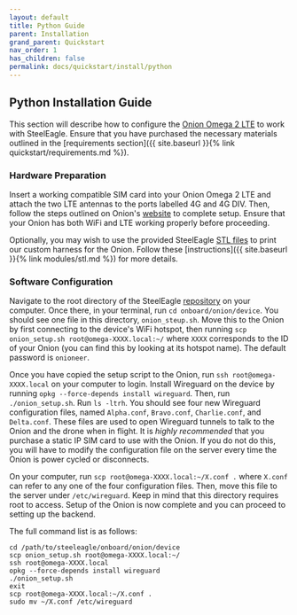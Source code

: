 ```yaml
---
layout: default
title: Python Guide
parent: Installation
grand_parent: Quickstart
nav_order: 1
has_children: false
permalink: docs/quickstart/install/python
---
```

## Python Installation Guide
This section will describe how to configure the [Onion Omega 2 LTE](https://onion.io/store/omega2-lte-na/) to work with SteelEagle. Ensure that you have purchased the necessary materials outlined in the [requirements section]({{ site.baseurl }}{% link quickstart/requirements.md %}).

### Hardware Preparation
Insert a working compatible SIM card into your Onion Omega 2 LTE and attach the two LTE antennas to the ports labelled 4G and 4G DIV. Then, follow the steps outlined on Onion's [website](https://onion.io/omega2-lte-guide/) to complete setup. Ensure that your Onion has both WiFi and LTE working properly before proceeding.

Optionally, you may wish to use the provided SteelEagle [STL files](https://github.com/cmusatyalab/steeleagle/tree/main/stl/) to print our custom harness for the Onion. Follow these [instructions]({{ site.baseurl }}{% link modules/stl.md %}) for more details.

### Software Configuration
Navigate to the root directory of the SteelEagle [repository](https://github.com/cmusatyalab/steeleagle/tree/main) on your computer. Once there, in your terminal, run `cd onboard/onion/device`. You should see one file in this directory, `onion_steup.sh`. Move this to the Onion by first connecting to the device's WiFi hotspot, then running `scp onion_setup.sh root@omega-XXXX.local:~/` where `XXXX` corresponds to the ID of your Onion (you can find this by looking at its hotspot name). The default password is `onioneer`.

Once you have copied the setup script to the Onion, run `ssh root@omega-XXXX.local` on your computer to login. Install Wireguard on the device by running `opkg --force-depends install wireguard`. Then, run `./onion_setup.sh`. Run `ls -ltrh`. You should see four new Wireguard configuration files, named `Alpha.conf`, `Bravo.conf`, `Charlie.conf`, and `Delta.conf`. These files are used to open Wireguard tunnels to talk to the Onion and the drone when in flight. It is *highly recommended* that you purchase a static IP SIM card to use with the Onion. If you do not do this, you will have to modify the configuration file on the server every time the Onion is power cycled or disconnects.

On your computer, run `scp root@omega-XXXX.local:~/X.conf .` where `X.conf` can refer to any one of the four configuration files. Then, move this file to the server under `/etc/wireguard`. Keep in mind that this directory requires root to access. Setup of the Onion is now complete and you can proceed to setting up the backend.

The full command list is as follows:
```
cd /path/to/steeleagle/onboard/onion/device
scp onion_setup.sh root@omega-XXXX.local:~/
ssh root@omega-XXXX.local
opkg --force-depends install wireguard
./onion_setup.sh
exit
scp root@omega-XXXX.local:~/X.conf .
sudo mv ~/X.conf /etc/wireguard
```
